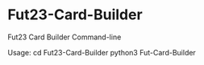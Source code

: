 # Fut23-Card-Builder
Fut23 Card Builder Command-line

Usage:
cd Fut23-Card-Builder
python3 Fut-Card-Builder
